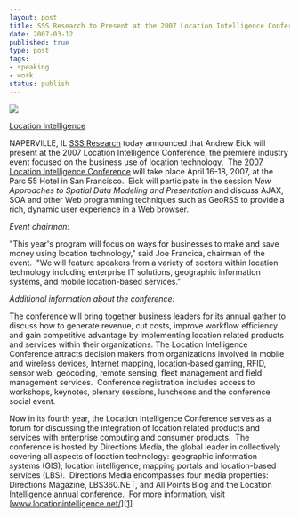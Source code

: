 ```yaml
---
layout: post
title: SSS Research to Present at the 2007 Location Intelligence Conference
date: 2007-03-12
published: true
type: post
tags:
- speaking
- work
status: publish
---
```

![](http://media.eick.us/2011/05/419374316_f052fd8ecc_o.png)

[Location Intelligence][1]

NAPERVILLE, IL [SSS Research](http://www.sss-research.com/) today announced that Andrew Eick will present at the 2007 Location Intelligence Conference, the premiere industry event focused on the business use of location technology.  The [2007 Location Intelligence Conference][1] will take place April 16-18, 2007, at the Parc 55 Hotel in San Francisco.  Eick will participate in the session *New Approaches to Spatial Data Modeling and Presentation* and discuss AJAX, SOA and other Web programming techniques such as GeoRSS to provide a rich, dynamic user experience in a Web browser.

*Event chairman:*

"This year's program will focus on ways for businesses to make and save money using location technology," said Joe Francica, chairman of the event.  "We will feature speakers from a variety of sectors within location technology including enterprise IT solutions, geographic information systems, and mobile location-based services."

*Additional information about the conference:*

The conference will bring together business leaders for its annual gather to discuss how to generate revenue, cut costs, improve workflow efficiency and gain competitive advantage by implementing location related products and services within their organizations. The Location Intelligence Conference attracts decision makers from organizations involved in mobile and wireless devices, Internet mapping, location-based gaming, RFID, sensor web, geocoding, remote sensing, fleet management and field management services.  Conference registration includes access to workshops, keynotes, plenary sessions, luncheons and the conference social event.


Now in its fourth year, the Location Intelligence Conference serves as a forum for discussing the integration of location related products and services with enterprise computing and consumer products.  The conference is hosted by Directions Media, the global leader in collectively covering all aspects of location technology: geographic information systems (GIS), location intelligence, mapping portals and location-based services (LBS).  Directions Media encompasses four media properties: Directions Magazine, LBS360.NET, and All Points Blog and the Location Intelligence annual conference.  For more information, visit [www.locationintelligence.net/][1]


[1]: http://www.locationintelligence.net/
 

